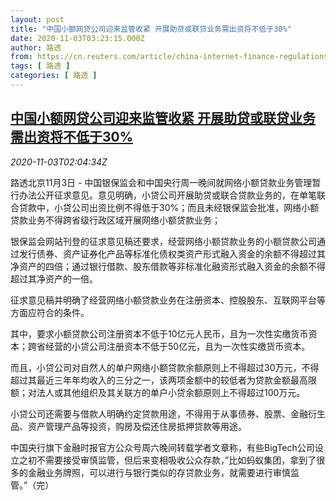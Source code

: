 ```yaml
---
layout: post
title: "中国小额网贷公司迎来监管收紧 开展助贷或联贷业务需出资将不低于30%"
date: 2020-11-03T03:23:15.000Z
author: 路透
from: https://cn.reuters.com/article/china-internet-finance-regulations-1103-idCNKBS27J05L
tags: [ 路透 ]
categories: [ 路透 ]
---
```

<!--1604373795000-->
[中国小额网贷公司迎来监管收紧 开展助贷或联贷业务需出资将不低于30%](https://cn.reuters.com/article/china-internet-finance-regulations-1103-idCNKBS27J05L)
------

<div>
<div><i>2020-11-03T02:04:34Z</i></div><p>路透北京11月3日 - 中国银保监会和中国央行周一晚间就网络小额贷款业务管理暂行办法公开征求意见。意见明确，小贷公司开展助贷或联合贷款业务的，在单笔联合贷款中，小贷公司出资比例不得低于30%；而且未经银保监会批准，网络小额贷款业务不得跨省级行政区域开展网络小额贷款业务；</p><p>银保监会网站刊登的征求意见稿还要求，经营网络小额贷款业务的小额贷款公司通过发行债券、资产证券化产品等标准化债权类资产形式融入资金的余额不得超过其净资产的四倍；通过银行借款、股东借款等非标准化融资形式融入资金的余额不得超过其净资产的一倍。</p><p>征求意见稿并明确了经营网络小额贷款业务在注册资本、控股股东、互联网平台等方面应符合的条件。</p><p>其中，要求小额贷款公司注册资本不低于10亿元人民币，且为一次性实缴货币资本；跨省经营的小贷公司注册资本不低于50亿元，且为一次性实缴货币资本。</p><p>而且，小贷公司对自然人的单户网络小额贷款余额原则上不得超过30万元，不得超过其最近三年年均收入的三分之一，该两项金额中的较低者为贷款金额最高限额；对法人或其他组织及其关联方的单户小贷余额原则上不得超过100万元。</p><p>小贷公司还需要与借款人明确约定贷款用途，不得用于从事债券、股票、金融衍生品、资产管理产品等投资，购房及偿还住房抵押贷款等用途。</p><p>中国央行旗下金融时报官方公众号周六晚间转载学者文章称，有些BigTech公司设立之初不需要接受审慎监管，但后来变相吸收公众存款，”比如蚂蚁集团，拿到了很多的金融业务牌照，可以进行与银行类似的存贷款业务，就需要进行审慎监管。”（完）</p>
</div>
